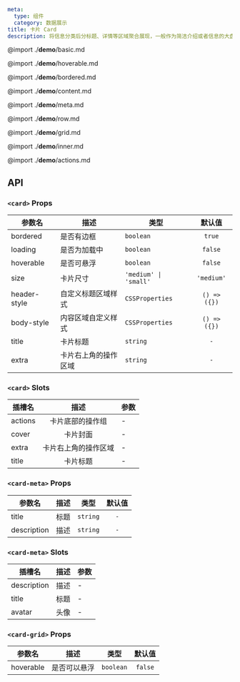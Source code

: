 ```yaml
meta:
  type: 组件
  category: 数据展示
title: 卡片 Card
description: 将信息分类后分标题、详情等区域聚合展现，一般作为简洁介绍或者信息的大盘和入口。
```

@import ./**demo**/basic.md

@import ./**demo**/hoverable.md

@import ./**demo**/bordered.md

@import ./**demo**/content.md

@import ./**demo**/meta.md

@import ./**demo**/row.md

@import ./**demo**/grid.md

@import ./**demo**/inner.md

@import ./**demo**/actions.md

## API

### `<card>` Props

| 参数名       | 描述                 | 类型                  |    默认值    |
| ------------ | -------------------- | --------------------- | :----------: |
| bordered     | 是否有边框           | `boolean`             |    `true`    |
| loading      | 是否为加载中         | `boolean`             |   `false`    |
| hoverable    | 是否可悬浮           | `boolean`             |   `false`    |
| size         | 卡片尺寸             | `'medium' \| 'small'` |  `'medium'`  |
| header-style | 自定义标题区域样式   | `CSSProperties`       | `() => ({})` |
| body-style   | 内容区域自定义样式   | `CSSProperties`       | `() => ({})` |
| title        | 卡片标题             | `string`              |     `-`      |
| extra        | 卡片右上角的操作区域 | `string`              |     `-`      |

### `<card>` Slots

| 插槽名  |         描述         | 参数 |
| ------- | :------------------: | ---- |
| actions |   卡片底部的操作组   | -    |
| cover   |       卡片封面       | -    |
| extra   | 卡片右上角的操作区域 | -    |
| title   |       卡片标题       | -    |

### `<card-meta>` Props

| 参数名      | 描述 | 类型     | 默认值 |
| ----------- | ---- | -------- | :----: |
| title       | 标题 | `string` |  `-`   |
| description | 描述 | `string` |  `-`   |

### `<card-meta>` Slots

| 插槽名      | 描述 | 参数 |
| ----------- | :--: | ---- |
| description | 描述 | -    |
| title       | 标题 | -    |
| avatar      | 头像 | -    |

### `<card-grid>` Props

| 参数名    | 描述         | 类型      | 默认值  |
| --------- | ------------ | --------- | :-----: |
| hoverable | 是否可以悬浮 | `boolean` | `false` |
